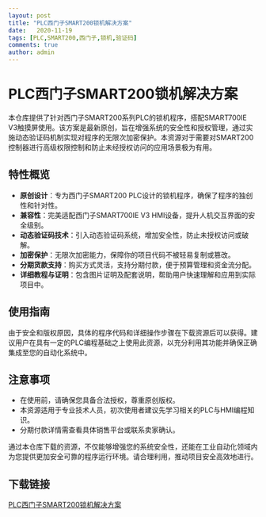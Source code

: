 ```yaml
---
layout: post
title: "PLC西门子SMART200锁机解决方案"
date:   2020-11-19
tags: [PLC,SMART200,西门子,锁机,验证码]
comments: true
author: admin
---
```

# PLC西门子SMART200锁机解决方案

本仓库提供了针对西门子SMART200系列PLC的锁机程序，搭配SMART700IE V3触摸屏使用。该方案是最新原创，旨在增强系统的安全性和授权管理，通过实施动态验证码机制实现对程序的无限次加密保护。本资源对于需要对SMART200控制器进行高级权限控制和防止未经授权访问的应用场景极为有用。

## 特性概览

- **原创设计**：专为西门子SMART200 PLC设计的锁机程序，确保了程序的独创性和针对性。
- **兼容性**：完美适配西门子SMART700IE V3 HMI设备，提升人机交互界面的安全级别。
- **动态验证码技术**：引入动态验证码系统，增加安全性，防止未授权访问或破解。
- **加密保护**：无限次加密能力，保障你的项目代码不被轻易复制或篡改。
- **分期货款支持**：购买方式灵活，支持分期付款，便于预算管理和资金流分配。
- **详细教程与证明**：包含图片证明及配套说明，帮助用户快速理解和应用到实际项目中。

## 使用指南

由于安全和版权原因，具体的程序代码和详细操作步骤在下载资源后可以获得。建议用户在具有一定的PLC编程基础之上使用此资源，以充分利用其功能并确保正确集成至您的自动化系统中。

## 注意事项

- 在使用前，请确保您具备合法授权，尊重原创版权。
- 本资源适用于专业技术人员，初次使用者建议先学习相关的PLC与HMI编程知识。
- 分期付款详情需查看具体销售平台或联系卖家确认。

通过本仓库下载的资源，不仅能够增强您的系统安全性，还能在工业自动化领域内为您提供更加安全可靠的程序运行环境。请合理利用，推动项目安全高效地进行。

## 下载链接

[PLC西门子SMART200锁机解决方案](https://pan.quark.cn/s/c9f0bfb53127)